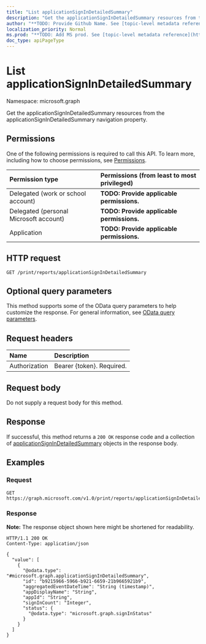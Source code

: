 ```yaml
---
title: "List applicationSignInDetailedSummary"
description: "Get the applicationSignInDetailedSummary resources from the applicationSignInDetailedSummary navigation property."
author: "**TODO: Provide Github Name. See [topic-level metadata reference](https://msgo.azurewebsites.net/add/document/guidelines/metadata.html#topic-level-metadata)**"
localization_priority: Normal
ms.prod: "**TODO: Add MS prod. See [topic-level metadata reference](https://msgo.azurewebsites.net/add/document/guidelines/metadata.html#topic-level-metadata)**"
doc_type: apiPageType
---
```


# List applicationSignInDetailedSummary
Namespace: microsoft.graph



Get the applicationSignInDetailedSummary resources from the applicationSignInDetailedSummary navigation property.

## Permissions
One of the following permissions is required to call this API. To learn more, including how to choose permissions, see [Permissions](/graph/permissions-reference).

|Permission type|Permissions (from least to most privileged)|
|:---|:---|
|Delegated (work or school account)|**TODO: Provide applicable permissions.**|
|Delegated (personal Microsoft account)|**TODO: Provide applicable permissions.**|
|Application|**TODO: Provide applicable permissions.**|

## HTTP request

<!-- {
  "blockType": "ignored"
}
-->
``` http
GET /print/reports/applicationSignInDetailedSummary
```

## Optional query parameters
This method supports some of the OData query parameters to help customize the response. For general information, see [OData query parameters](/graph/query-parameters).

## Request headers
|Name|Description|
|:---|:---|
|Authorization|Bearer {token}. Required.|

## Request body
Do not supply a request body for this method.

## Response

If successful, this method returns a `200 OK` response code and a collection of [applicationSignInDetailedSummary](../resources/applicationsignindetailedsummary.md) objects in the response body.

## Examples

### Request
<!-- {
  "blockType": "request",
  "name": "list_applicationsignindetailedsummary"
}
-->
``` http
GET https://graph.microsoft.com/v1.0/print/reports/applicationSignInDetailedSummary
```


### Response
**Note:** The response object shown here might be shortened for readability.
<!-- {
  "blockType": "response",
  "truncated": true,
  "@odata.type": "Collection(microsoft.graph.applicationSignInDetailedSummary)"
}
-->
``` http
HTTP/1.1 200 OK
Content-Type: application/json

{
  "value": [
    {
      "@odata.type": "#microsoft.graph.applicationSignInDetailedSummary",
      "id": "b9215966-5966-b921-6659-21b9665921b9",
      "aggregatedEventDateTime": "String (timestamp)",
      "appDisplayName": "String",
      "appId": "String",
      "signInCount": "Integer",
      "status": {
        "@odata.type": "microsoft.graph.signInStatus"
      }
    }
  ]
}
```

